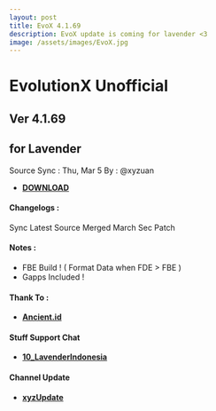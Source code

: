 ```yaml
---
layout: post
title: EvoX 4.1.69
description: EvoX update is coming for lavender <3
image: /assets/images/EvoX.jpg
---
```


# EvolutionX Unofficial
## Ver 4.1.69
## for Lavender
Source Sync : Thu, Mar 5
By : @xyzuan

 * [**DOWNLOAD**](https://sourceforge.net/projects/xyzuan/files/Lavender/EvoX/EvolutionX_4.1.69_lavender-10.0-20200305-0541-xyz.zip/download)

#### Changelogs :

Sync Latest Source
Merged March Sec Patch

#### Notes :
 * FBE Build ! ( Format Data when FDE > FBE )
 * Gapps Included !

#### Thank To :
 *  [**Ancient.id**](https://t.me/ancientid)

#### Stuff Support Chat
 * [**10_LavenderIndonesia**](https://t.me/android10_LavenderIndonesia)

#### Channel Update
 * [**xyzUpdate**](https://t.me/xyzUpdate)
